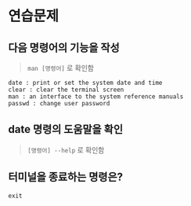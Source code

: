 # 연습문제
## 다음 명령어의 기능을 작성 
> `man [명령어]` 로 확인함

```text
date : print or set the system date and time
clear : clear the terminal screen
man : an interface to the system reference manuals
passwd : change user password
```

## date 명령의 도움말을 확인 
> `[명령어] --help` 로 확인함 


## 터미널을 종료하는 명령은?
```shell
exit
```